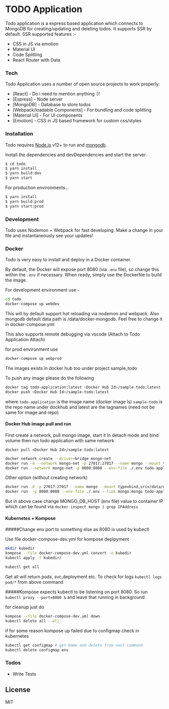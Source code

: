 # TODO Application

Todo application is a express based application which connects to MongoDB for creating/updating and deleting todos. It supports SSR by default. SSR supported features :-

-   CSS in JS via emotion
-   Material UI
-   Code Splitting
-   React Router with Data

### Tech

Todo Application uses a number of open source projects to work properly:

-   [React] - Do i need to mention anything :)!
-   [Express] - Node server
-   [MongoDB] - Database to store todos
-   [Webpack/loadable Components] - For bundling and code splitting
-   [Material UI] - For UI components
-   [Emotion] - CSS in JS based framework for custom css/styles

### Installation

Todo requires [Node.js](https://nodejs.org/) v12+ to run and [mongodb](https://docs.mongodb.com/guides/server/install/).

Install the dependencies and devDependencies and start the server.

```sh
$ cd todo
$ yarn install
$ yarn build:dev
$ yarn start
```

For production environments...

```sh
$ yarn install
$ yarn build:prod
$ yarn start:prod

```

### Development

Todo uses Nodemon + Webpack for fast developing.
Make a change in your file and instantaneously see your updates!

### Docker

Todo is very easy to install and deploy in a Docker container.

By default, the Docker will expose port 8080 (via `.env` file), so change this within the `.env` if necessary. When ready, simply use the Dockerfile to build the image.

For development environment use -

```sh
cd todo
docker-compose up webdev
```

This will by default support hot reloading via nodemon and webpack. Also mongodb default data path is /data/docker-mongodb. Feel free to change it in docker-compose.yml

This also supports remote debugging via vscode (Attach to Todo Application Attach)

for prod environment use

```sh
docker-compose up webprod
```

The images exists in docker hub too under project sample_todo

To push any image please do the following

```sh
docker tag todo-application:latest <Docker Hub Id>/sample-todo:latest
docker push <Docker Hub Id>/sample-todo:latest
```

where `todo-application` is the image name (docker image ls)
`sample-todo` is the repo name under dockhub
and latest are the tagnames (need not be same for image and repo)

#### Docker Hub image pull and run

First create a network, pull mongo image, start it in detach mode and bind volume
then run todo application with same network

```code
docker pull <Docker Hub Id>/sample-todo:latest
```

```sh
docker network create --driver=bridge mongo-net
docker run -d --network mongo-net -p 27017:27017 --name mongo --mount type=bind,src=/data/docker-mongodb/,target=/data/db mongo:3
docker run --network mongo-net -p 8080:8080 --env-file ./.env todo-application
```

Other option (without creating network)

```sh
docker run -d -p 27017:27017 --name mongo --mount type=bind,src=/data/docker-mongodb/,target=/data/db mongo:3
docker run  -p 8080:8080 --env-file ./.env --link mongo:mongo todo-application
```

But in above case change MONGO_DB_HOST (env file) value to container IP which can be found via `docker inspect mongo | grep IPAddress`

#### Kubernetes + Kompose

#####Change env port to something else as 8080 is used by kubectl

Use file docker-compose-dev.yml for kompose deplpyment

```sh
mkdir kubedir
kompose --file docker-compose-dev.yml convert -o kubedir
kubectl apply -f kubedir/
```

```sh
kubectl get all
```

Get all will return pods, svc,deployment etc. To check for logs
`kubectl logs pod/*` from above command

#####Kompose expects kubectl to be listening on port 8080. So run `kubectl proxy --port=8080 &` and leave that running in background

for cleanup just do

```sh
kompose --file docker-compose-dev.yml down
kubectl delete all --all
```

if for some reason kompose up failed due to configmap check in kubernetes

```sh
kubectl get configmap # get Name and delete from next command
kubectl delete configmap env
```

### Todos

-   Write Tests

## License

MIT
